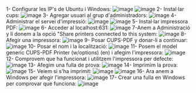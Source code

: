1- Configurar les IP's de Ubuntu i Windows:
![image](https://github.com/user-attachments/assets/3f24d494-1ca8-44ae-b854-1a946795f19f)
![image](https://github.com/user-attachments/assets/b673210a-c0d8-4b5a-8b9b-4d5674490284)
2- Instal·lar cups:
![image](https://github.com/user-attachments/assets/5ac15f10-8ba5-4e83-9272-6dcfe1c4e329)
3- Agregar usuari al grup d'administradors:
![image](https://github.com/user-attachments/assets/90a52732-2597-425b-bbf1-95667f87fae8)
4- Administrar el servei d'impressió:
![image](https://github.com/user-attachments/assets/0cd5396c-ab0b-4937-9e16-f4c3a9d8fffd)
![image](https://github.com/user-attachments/assets/a4b202da-ec39-41df-bf52-3e7d0bb3e9b7)
5- Instal·lar impressora PDF:
![image](https://github.com/user-attachments/assets/25da995f-5f24-47a3-a2c5-dfe513078f97)
6- Acceder al localhost:631:
![image](https://github.com/user-attachments/assets/b12a42e4-b36b-4cf3-b6e8-9bddab5a868c)
7-Anem a Administració y li donem a la opció "Share printers connected to this system:
![image](https://github.com/user-attachments/assets/6a395766-ce3e-4e38-ba77-85cb8e3e7219)
8- Afegir una impressora:
![image](https://github.com/user-attachments/assets/f3e83b92-47d6-46dc-8bb5-760268091606)
9- Posar CUPS-PDF y donar-li a continuar:
![image](https://github.com/user-attachments/assets/067587c6-8776-4309-b584-084dd45be8f0)
10- Posar el nom i la localització:
![image](https://github.com/user-attachments/assets/9c565017-5be2-481d-8b82-fcd1afa255f3)
11- Posem el model generic CUPS-PDF Printer (w/options) (en) i afegim l'impressora:
![image](https://github.com/user-attachments/assets/2f3d1174-feab-404c-9f78-0ecd9b447c20)
12- Comprovem que ha funcionat i utilitzem l'impressora per defecte:
![image](https://github.com/user-attachments/assets/7b822aa4-4df8-462e-8f8e-93286896976c)
13- Afegim una fulla de prova:
![image](https://github.com/user-attachments/assets/d85e3f20-7a34-4301-8f6e-b1c3268a01b2)
14- Imprimim la prova:
![image](https://github.com/user-attachments/assets/c5ab2082-04fd-45a0-bd1e-27cd37c8209a)
15- Veiem si s'ha imprimit:
![image](https://github.com/user-attachments/assets/06b3722c-bd96-4e33-a9c3-4df69c23d12e)
![image](https://github.com/user-attachments/assets/6a6028a7-63a1-4efd-88f1-004d4ff34408)
16- Ara anem a Windows per afegir l'impressora:
![image](https://github.com/user-attachments/assets/08d1fdc9-ec4e-4fd7-a38a-c9c954388fa6)
17- Crear una fulla en Windows per comprovar que funciona:
![image](https://github.com/user-attachments/assets/336dfe00-d22f-4e85-844c-e8573807bbf1)
